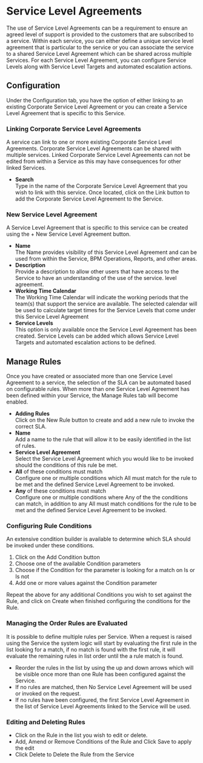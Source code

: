 # Service Level Agreements
The use of Service Level Agreements can be a requirement to ensure an agreed level of support is provided to the customers that are subscribed to a service. Within each service, you can either define a unique service level agreement that is particular to the service or you can associate the service to a shared Service Level Agreement which can be shared across multiple Services. For each Service Level Agreement, you can configure Service Levels along with Service Level Targets and automated escalation actions.

## Configuration
Under the Configuration tab, you have the option of either linking to an existing Corporate Service Level Agreement or you can create a Service Level Agreement that is specific to this Service.

### Linking Corporate Service Level Agreements
A service can link to one or more existing Corporate Service Level Agreements. Corporate Service Level Agreements can be shared with multiple services. Linked Corporate Service Level Agreements can not be edited from within a Service as this may have consequences for other linked Services.
* **Search**<br>Type in the name of the Corporate Service Level Agreement that you wish to link with this service. Once located, click on the Link button to add the Corporate Service Level Agreement to the Service.

### New Service Level Agreement
A Service Level Agreement that is specific to this service can be created using the + New Service Level Agreement button.

* **Name**<br>The Name provides visibility of this Service Level Agreement and can be used from within the Service, BPM Operations, Reports, and other areas.
* **Description**<br>Provide a description to allow other users that have access to the Service to have an understanding of the use of the service. level agreement.
* **Working Time Calendar**<br>The Working Time Calendar will indicate the working periods that the team(s) that support the service are available. The selected calendar will be used to calculate target times for the Service Levels that come under this Service Level Agreement
* **Service Levels**<br>This option is only available once the Service Level Agreement has been created. Service Levels can be added which allows Service Level Targets and automated escalation actions to be defined.

## Manage Rules
Once you have created or associated more than one Service Level Agreement to a service, the selection of the SLA can be automated based on configurable rules. When more than one Service Level Agreement has been defined within your Service, the Manage Rules tab will become enabled.

* **Adding Rules**<br>Click on the New Rule button to create and add a new rule to invoke the correct SLA.
* **Name**<br>Add a name to the rule that will allow it to be easily identified in the list of rules.
* **Service Level Agreement**<br>Select the Service Level Agreement which you would like to be invoked should the conditions of this rule be met.
* **All** of these conditions must match<br>Configure one or multiple conditions which All must match for the rule to be met and the defined Service Level Agreement to be invoked.
* **Any** of these conditions must match<br>Configure one or multiple conditions where Any of the the conditions can match, in addition to any All must match conditions for the rule to be met and the defined Service Level Agreement to be invoked.

### Configuring Rule Conditions
An extensive condition builder is available to determine which SLA should be invoked under these conditions.

1. Click on the Add Condition button
1. Choose one of the available Condition parameters
1. Choose if the Condition for the parameter is looking for a match on Is or Is not
1. Add one or more values against the Condition parameter

Repeat the above for any additional Conditions you wish to set against the Rule, and click on Create when finished configuring the conditions for the Rule.

### Managing the Order Rules are Evaluated
It is possible to define multiple rules per Service. When a request is raised using the Service the system logic will start by evaluating the first rule in the list looking for a match, if no match is found with the first rule, it will evaluate the remaining rules in list order until the a rule match is found.
* Reorder the rules in the list by using the up and down arrows which will be visible once more than one Rule has been configured against the Service.
* If no rules are matched, then No Service Level Agreement will be used or invoked on the request.
* If no rules have been configured, the first Service Level Agreement in the list of Service Level Agreements linked to the Service will be used.

### Editing and Deleting Rules
* Click on the Rule in the list you wish to edit or delete.
* Add, Amend or Remove Conditions of the Rule and Click Save to apply the edit
* Click Delete to Delete the Rule from the Service